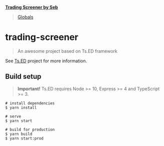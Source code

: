 **[Trading Screener by Seb](README.md)**

> [Globals](globals.md)

# trading-screener

> An awesome project based on Ts.ED framework

See [Ts.ED](https://tsed.io) project for more information.

## Build setup

> **Important!** Ts.ED requires Node >= 10, Express >= 4 and TypeScript >= 3.

```shell
# install dependencies
$ yarn install

# serve
$ yarn start

# build for production
$ yarn build
$ yarn start:prod
```
